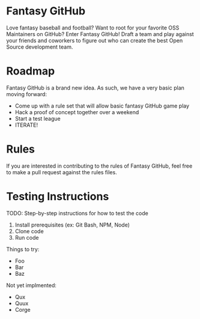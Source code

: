 # Fantasy GitHub

Love fantasy baseball and football? Want to root for your favorite OSS Maintainers on GitHub? Enter Fantasy GitHub! 
Draft a team and play against your friends and coworkers to figure out who can create the best Open Source development team.

# Roadmap

Fantasy GitHub is a brand new idea. As such, we have a very basic plan moving forward:
* Come up with a rule set that will allow basic fantasy GitHub game play
* Hack a proof of concept together over a weekend
* Start a test league
* ITERATE!

# Rules
If you are interested in contributing to the rules of Fantasy GitHub, feel free to make a pull request against the rules files.

# Testing Instructions
TODO: Step-by-step instructions for how to test the code

1. Install prerequisites (ex: Git Bash, NPM, Node)
2. Clone code
3. Run code

Things to try:
* Foo 
* Bar
* Baz

Not yet implmented:
* Qux
* Quux
* Corge
